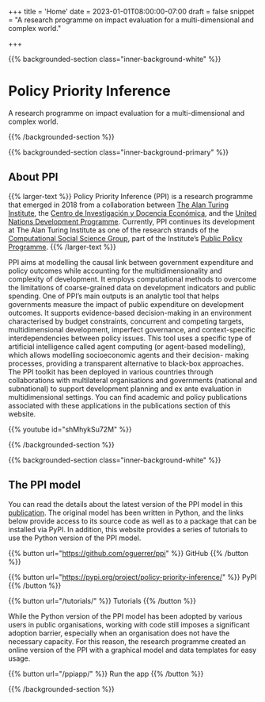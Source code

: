 +++
title = 'Home'
date = 2023-01-01T08:00:00-07:00
draft = false
snippet = "A research programme on impact evaluation for a multi-dimensional and complex world."


+++


{{% backgrounded-section class="inner-background-white" %}}

# Policy Priority Inference

<div class="pt-3 social-snippet">
A research programme on impact evaluation for a multi-dimensional and complex world.
</div>

{{% /backgrounded-section %}} 


{{% backgrounded-section class="inner-background-primary" %}}

## About PPI

{{% larger-text %}}
Policy Priority Inference (PPI) is a research programme that emerged in 2018 from a collaboration between <a href="http://turing.ac.uk/">The Alan Turing Institute</a>, the <a href="https://www.cide.edu/">Centro de Investigación y Docencia Económica</a>, and the <a href="https://www.undp.org/">United Nations Development Programme</a>. Currently, PPI continues its development at The Alan Turing Institute as one of the research strands of the <a href="http://turingcss.org/">Computational Social Science Group</a>, part of the Institute’s <a href="https://www.turing.ac.uk/research/research-programmes/public-policy">Public Policy Programme</a>.
{{% /larger-text %}} 


PPI aims at modelling the causal link between government expenditure and policy outcomes while accounting for the multidimensionality and complexity of development. It employs computational methods to overcome the limitations of coarse-grained data on development indicators and public spending. One of PPI’s main outputs is an analytic tool that helps governments measure the impact of public expenditure on development outcomes. It supports evidence-based decision-making in an environment characterised by budget constraints, concurrent and competing targets, multidimensional development, imperfect governance, and context-specific interdependencies between policy issues. This tool uses a specific type of artificial intelligence called agent computing (or agent-based modelling), which allows modelling socioeconomic agents and their decision- making processes, providing a transparent alternative to black-box approaches. The PPI toolkit has been deployed in various countries through collaborations with multilateral organisations and governments (national and subnational) to support development planning and ex ante evaluation in multidimensional settings. You can find academic and policy publications associated with these applications in the publications section of this website.

{{% youtube id="shMhykSu72M" %}}

{{% /backgrounded-section %}}

{{% backgrounded-section class="inner-background-white" %}}


## The PPI model

You can read the details about the latest version of the PPI model in this <a href="https://doi.org/10.1016/j.worlddev.2023.106256">publication</a>. The original model has been written in Python, and the links below provide access to its source code as well as to a package that can be installed via PyPI. In addition, this website provides a series of tutorials to use the Python version of the PPI model.<br>

{{% button url="https://github.com/oguerrer/ppi" %}}
GitHub
{{% /button %}}

{{% button url="https://pypi.org/project/policy-priority-inference/" %}}
PyPI
{{% /button %}}

{{% button url="/tutorials/" %}}
Tutorials
{{% /button %}}

While the Python version of the PPI model has been adopted by various users in public organisations, working with code still imposes a significant adoption barrier, especially when an organisation does not have the necessary capacity. For this reason, the research programme created an online version of the PPI with a graphical model and data templates for easy usage. 

{{% button url="/ppiapp/" %}}
Run the app
{{% /button %}}

{{% /backgrounded-section %}}
